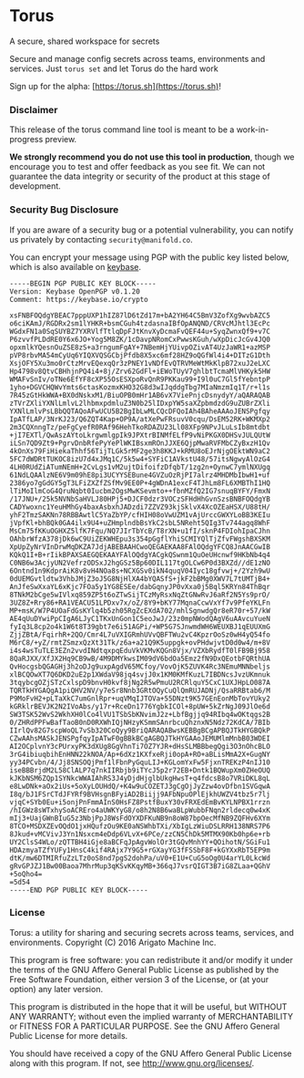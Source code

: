 # Torus

A secure, shared workspace for secrets

Secure and manage config secrets across teams, environments and services.
Just `torus set` and let Torus do the hard work

Sign up for the alpha: [https://torus.sh](https://torus.sh)!

### Disclaimer

This release of the torus command line tool is meant to be a work-in-progress preview.

**We strongly recommend you do not use this tool in production**, though we
encourage you to test and offer feedback as you see fit. We can not guarantee
the data integrity or security of the product at this stage of development.

### Security Bug Disclosure

If you are aware of a security bug or a potential vulnerability, you can notify
us privately by contacting `security@manifold.co`.

You can encrypt your message using PGP with the public key listed below, which
is also available on [keybase](https://keybase.io/ianlivingstone).

```
-----BEGIN PGP PUBLIC KEY BLOCK-----
Version: Keybase OpenPGP v0.1.20
Comment: https://keybase.io/crypto

xsFNBFOQdgYBEAC7pppUXP1hIZ87lD6tZd17m+bA2YH64C5BmV3ZofXg9wvbAZC5
o6ciKAmJ/RGDRx2sm1lYHKR+bsmCGuh4tzdasnaIBfOpANQND/CRVcMJhtl3EcPc
WGdxFN1a0SqSUYBZ7YXRVlfTtlqDpFJtKnvXyDcmaFvQEF44u+SyqZwnxQf9+v7C
P6zvvfPLDdRE0Y6x6JO+Yog5M8ZK/1cDavpNRomCxPwwsKGuh/wXpDicJcGv4JQ0
opxmlkYQesnOuZSE8zS+a3rngumFgAY+7NBemHjYUivpOZivAT4UzJaWR1+azMSP
pVP8rbvMA54mCyUq6YIQXVQSGCbjPfdb8X5xc6mf28HZ9oQGfWl4i4+DITzG1Dth
XsjOFY5Xu3mo0rCtzMrvEQexqQr3zPNEY1vNDfEvQTRVMeWtMkKlpB72xuJ2eLXC
Hp4798v8QtvCBHhjnPQ4i4+8j/Zrv62GdFl+iEWoTUyV7ghlbtTcmaMlVHKyk5HW
WMAFvSnIv/oTNe6EfYF8cXP55OsESXpoRvQnR9PKKau99+I9l0uC7Gl5fYebntpP
1yho+DGVCHQWvYmts6ctasKozmxKHO32G8d3wIJqddgTbg7MIaNmzmIq1T/r+l1s
7R45zGtHkWWA+BX0dNskxM1/BiuOPB0mHr1AB6vX7ViePnjcDsnydyY/aQARAQAB
zTVrZXliYXNlLmlvL2lhbmxpdmluZ3N0b25lIDxpYW5saXZpbmdzdG9uZUBrZXli
YXNlLmlvPsLBbQQTAQoAFwUCU5B2BgIbLwMLCQcDFQoIAh4BAheAAAoJENSPgfqy
IpATfLAP/3NrKJ23/Q6ZQT4Kap+OP9A/atXePwFRsuvV0cqu/DsEM52RK+WKMXp2
2m3CQXnngTz/peFgCyefR0RAf96HehTkoRDAZU23Ll08XFp9NPvJLuLsIb8mtdbt
+jI7EXTl/QwAszAYtoLkrgwmlgpIk9JPXtrBINMfELfP9vNiPKGX0DHSvJULQUtW
iLSn7QD9Zt9+PgrvDnbRfePyYePlWKIBsxmROnJJXE6QjpMwaRVFMbCZyBxzH1Qv
4kOnXs79FiHiekaThhf56TijTLGk5rMF2ge3h8KKJ+kRMU8oEJrNjgOEktWN9aC2
5FC7dWDRtTUKOC8izU7d4xJMq1C/5k5w4+SYFiC1AVkstU48/57itsNgwyAlOzG4
4LH0RUdZiATumNEmH+2CvLgs1vM2ujtDifoifzDfqbT/1zg2n+OynwC7ymlNXUgq
61NdLQAAlzNE6V9m09hE8pi3UCYYSEBune4GVZuOzRjPI7alrz4MHDMbIbwH1+uf
2386yo7gGdGY5gT3LFiZXZfZSfMv9EE0P+4gWDnA1excF4TJhLm8FL6XMBThI1HQ
lTiMoIlmCoG4QruNqbt0Iucbm2OgsMwKSevmto++fbnMZfQ2IG7snuqBYFY/FmxN
/17JNU+/25k5NVNbSaHVLJ80HPj5+DJCF0dzr3VOCzSFHdHhGvnSzsBNBFOQdgYB
CADYwoxnc1YeuHMhGy4baxAsbxhJADzdi7ZZVZ93kjSklvX4XcOZEaHSX/U88tH/
yhF2TmzSAKNn78RBBAwtlC5YaZbYP/cfHIH08oVwUZM1vAjUrccGWXYLoBB3KEIu
jVpfKl+bhBQk0GA4ilx9U4+uZHmplndbBsYkC2sbL5NReht5QIg3Tv744agq8WhF
MsCm75fKKuOGHXZ5lfK7Fqu/NQ7JIrTbYcB/T8rXN+u1fI/sknP4FDIohIpaCJhn
OAhbrWfzA378jDk6wC9UiZEKWHEpu3s354pGgflYhiSCMIYQlTjZfvFWgshBXSKM
XpUpZyNrVInDrwMqDKZA7JdjABEBAAHCwoQEGAEKAA8FAlOQdgYFCQ8JnAACGwIB
KQkQ1I+B+rIikBPAXSAEGQEKAAYFAlOQdgYACgkQSwnm1QuOeUHcnwf9HKbNb4q4
C0NB6w3AcjyUN2VefrzODSxJ2hgGSz5Bp60DIL117tgOLCw6P0d3BXZd//dE1zNO
6Ontnd1n9KdprAiK8v8vH4NOa8s+NCXGSv0ikN4quqV04Iyc18gfvwj+/2Yzh9wU
0dUEMGvtldtw3VhbJMjZ3oJ5G8NjHlXA4bYQASfS+jkF2bBMg0XWV7L7tUMTjB4+
AnJfeSwXxaYL6xKjc7FOa5y1YG8ESEe/dabGqnyJP0vXxa0j5Bql5KRYn84ThBqr
8TNkM2bCge5wIVlxq859ZP5t6oZTwSijTCzMyRsxNqZtGNwRvJ6aRf2N5Ys9prO/
3UZ8Z+Rry86+RA1VEACU51LPDxv7x/oZ/8Y9+bKY77MqnaCcwVxYf7v9PfeYKLFn
MP+msK/W7P4UOaFdGsKYlq4b5zh05RgZcEXdA702/mhlSgnwdgQr8eR70r+57/kW
AE4qUuDYwiPpCIgA6LJyC1TKxUnGon1C5eoJwJ/23z0mpNWodQAgV6uAAvcuYueN
fyIq3L8cp2o4k1W6t8T39gbt7e6i51AGPi/+WP5G7SJnwmdWH6WEUXBJ1qEUUXmG
ZjjZBtA/FqirhR+2QO/Cmr4L7uVXIGRmhUVvQBFTWu2vC4KpzrOoSz0wH4yQ54fo
M6rC8/+yZ/rmtZSmzxQzXt31Tk/z6a+a21Q9K5uppgk+ovPHdwjvtD0d0w4/m+8V
i4s4wsTuTLE3EZn2vvdINdtqxpqEduVkVKMvKQGn8Vjx/VZXbRydfT0lFB9Bj958
8QaRJXX/XfJX2Hq9CB9wB/4M9DMYkwsIM09dV6bdOa5Emz2fN9DxQEotbFQRthUA
QvHocgsbQGAGHj3h2oDJg9uxpAgdV65MCfoy/VovOjK5ZUVK4Rc3NEmuMNNbeljs
xlBCQOwXT7Q6DKD2uE2p1XWdaV98jq4svjJ0x1KM0KMfKuzL7IBDNcsJvzUKmnuk
3tqybcgOZjSTzCxlspD9bnvH0kvf8jNg2R5wPmuU2RCRlquY5CxC1UXJHpLO087A
TQRTkHYGAQgA1piQHV2NV/y7eSr8Nnb3GRtOQyCuQlQmRUJADNj/QsaRRBtab6/M
P9MoFvH2+pLTaXkC7umGnlRpr+uqVMqIJTOVa+55DNzt9K57GEnEonMbTovYUky2
kGRklrBEVJK2N2IVoAbs/y17r+RceDn1776YgbkICOl+8pUW+5kZrNgJ09JlOe6d
SW3TSK52WvS2WkhXH0lCo4lVU1TSbSbKNvimJ2z+LbfBgjjq94RIbq4wOKtqgs2B
0/ZHRdPPFwBafTaoB0nD0RXWhIQjNHzyKSmmSAnrbcuQhznxN5Ndz72KdCA/7BIb
IIrlQv82G7scpWoQL7vSb320CoQyy9BriQARAQABwsKEBBgBCgAPBQJTkHYGBQkP
CZwAAhsMASkJENSPgfqyIpATwF0gBBkBCgAGBQJTkHYGAAoJEMUMlmMnbB03WDEI
AI2OCplvnY3cPUrxyPK3dXUg8GgVhnTi7OZ7YJR+dHsSLMBBbegQgi3O3nOhcBLO
3rG4ibiuqbihEnHNN22kNOA/Ap+6dXz1KXfxeRji0opA+RO+aBLisMmA2X+GugNY
yy34PCvbn/4/Jj8SNSOQjPmf1lFbnPyGquLIJ+KGLomYxFw5FjxnTREKzP4nIJ10
iseBBBrjdM2L58ClALP7q7nkIIRbjb9iTYcJ5p2r72EB+Dntk1BQWupXm0ZHeOUQ
kJKbNSM6ZQp1SYNkcWWAIAhRS3J4yDjdHjglbUkgHwsT+q4fdcsB8o7VRiDKL8qL
e8LwDNk+aOx2iUs+5oXyLOUHdQ/+K4w9uCOZETJ3gCgOjJyZzw4ovDfbn1SVGqwA
I8q/bJ1FSrCTdJFYRf9BVHsgnBFyiAD2Biijj9AFbNpuOPlEjkhUWZV4tbz5r7lj
vjqC+SYb0Eu+i5onjPnFmmAInS0HsFZ8PstfBuxY30vFRXEdEmBvKYLNPBX1rrzn
/hIGWz8sWTxhySoACREro4aUWKYyG8/o8h2N8B6waBLpWubbFNqn2rldecq0w4xK
mIj3+UajGWnBIuG5z3NbjPpJ8WsFdOYXDFKuNB9n8oW87bpOecMfNB9ZQFHv6XYm
8TCO+MSDXZEvOQdO1jxHQufzOu9KE0aNSWhbTXi/XbIgLzWiuDSLRRH138NRS7P6
8Jkud+vMCVivJ3Yn1Nsxcm4eDdp6VLvX+6PCe/zzCN5ChDk5MTMX90Kb0hp6e+rb
UY2ClsS4WLo/zQTTBH4iGje8aBCFqJpAgvWolOr3tGQvMnhYY+QOihotN/SGiFu1
HDAzmyaTZfYUFy1HnsC4kif4RAjx7Y9G5+rGXayYG3fFSSbF8F+kGYXxRbT5EP9m
dtK/mw6DTMIRfuZzLTz0oS8nd7pgS2dohPa/uV0+E1U+CuG5oOg0U4arYL0LkcWd
gRvGPJZJ1Bw00Baoa7MhrMup3qKSvKKqyMB+366qJ7vsrQIGT3B7iG8ZLaa+QGhV
+5oQho4=
=5d54
-----END PGP PUBLIC KEY BLOCK-----
```

### License

Torus: a utility for sharing and securing secrets across teams, services, and environments.
Copyright (C) 2016  Arigato Machine Inc.

This program is free software: you can redistribute it and/or modify
it under the terms of the GNU Affero General Public License as
published by the Free Software Foundation, either version 3 of the
License, or (at your option) any later version.

This program is distributed in the hope that it will be useful,
but WITHOUT ANY WARRANTY; without even the implied warranty of
MERCHANTABILITY or FITNESS FOR A PARTICULAR PURPOSE.  See the
GNU Affero General Public License for more details.

You should have received a copy of the GNU Affero General Public License
along with this program.  If not, see <http://www.gnu.org/licenses/>.
